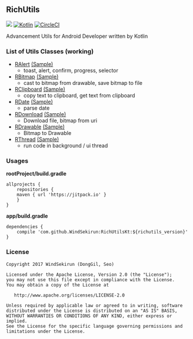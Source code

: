 ## RichUtils
[![](https://jitpack.io/v/WindSekirun/RichUtilsKt.svg)](https://jitpack.io/#WindSekirun/RichUtilsKt)	[![Kotlin](https://img.shields.io/badge/kotlin-1.1.2-blue.svg)](http://kotlinlang.org)	[![CircleCI](https://circleci.com/gh/WindSekirun/RichUtilsKt.svg?style=svg)](https://circleci.com/gh/WindSekirun/RichUtilsKt) 

Advancement Utils for Android Developer written by Kotlin

### List of Utils Classes (working)
* [RAlert](library/src/main/java/pyxis/uzuki/live/richutilskt/RAlert.kt) [(Sample)](sample/src/main/java/pyxis/uzuki/live/richutilssample/AlertActivity.kt) 
    - toast, alert, confirm, progress, selector
* [RBitmap](library/src/main/java/pyxis/uzuki/live/richutilskt/RBitmap.kt) [(Sample)](sample/src/main/java/pyxis/uzuki/live/richutilssample/BitmapActivity.kt) 
    - cast to bitmap from drawable, save bitmap to file
* [RClipboard](library/src/main/java/pyxis/uzuki/live/richutilskt/RClipboard.kt) [(Sample)](sample/src/main/java/pyxis/uzuki/live/richutilssample/DateActivity.kt) 
    - copy text to clipboard, get text from clipboard
* [RDate](library/src/main/java/pyxis/uzuki/live/richutilskt/RDate.kt) [(Sample)](sample/src/main/java/pyxis/uzuki/live/richutilssample/DateActivity.kt) 
    - parse date
* [RDownload](library/src/main/java/pyxis/uzuki/live/richutilskt/RDownload.kt) [(Sample)](sample/src/main/java/pyxis/uzuki/live/richutilssample/BitmapActivity.kt)
    - Download file, bitmap from uri
* [RDrawable](library/src/main/java/pyxis/uzuki/live/richutilskt/RDrawable.kt) [(Sample)](sample/src/main/java/pyxis/uzuki/live/richutilssample/BitmapActivity.kt)
    - Bitmap to Drawable
* [RThread](library/src/main/java/pyxis/uzuki/live/richutilskt/RThread.kt) [(Sample)](sample/src/main/java/pyxis/uzuki/live/richutilssample/BitmapActivity.kt)
    - run code in background / ui thread
    
### Usages

**rootProject/build.gradle**
```	
allprojects {
    repositories {
	maven { url 'https://jitpack.io' }
    }
}
```

**app/build.gradle**
```
dependencies {
    compile 'com.github.WindSekirun:RichUtilsKt:${richutils_version}'
}
```

### License 
```
Copyright 2017 WindSekirun (DongGil, Seo)

Licensed under the Apache License, Version 2.0 (the "License");
you may not use this file except in compliance with the License.
You may obtain a copy of the License at

   http://www.apache.org/licenses/LICENSE-2.0

Unless required by applicable law or agreed to in writing, software
distributed under the License is distributed on an "AS IS" BASIS,
WITHOUT WARRANTIES OR CONDITIONS OF ANY KIND, either express or implied.
See the License for the specific language governing permissions and
limitations under the License.
```
